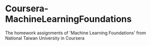# Coursera-MachineLearningFoundations
The homework assignments of 'Machine Learning Foundations' from National Taiwan University in Coursera
